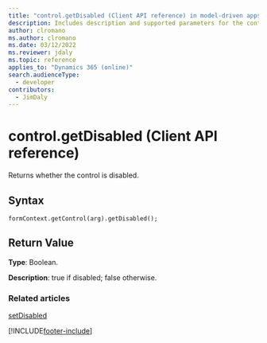 ```yaml
---
title: "control.getDisabled (Client API reference) in model-driven apps| MicrosoftDocs"
description: Includes description and supported parameters for the control.getDisabled method.
author: clromano
ms.author: clromano
ms.date: 03/12/2022
ms.reviewer: jdaly
ms.topic: reference
applies_to: "Dynamics 365 (online)"
search.audienceType: 
  - developer
contributors:
  - JimDaly
---
```

# control.getDisabled (Client API reference)

Returns whether the control is disabled.

## Syntax

`formContext.getControl(arg).getDisabled();`

## Return Value

**Type**: Boolean.

**Description**: true if disabled; false otherwise. 

### Related articles

[setDisabled](setDisabled.md)

[!INCLUDE[footer-include](../../../../../includes/footer-banner.md)]
